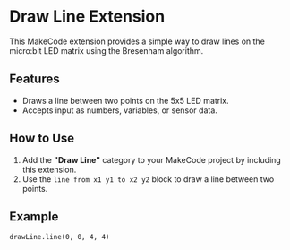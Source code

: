 # Draw Line Extension

This MakeCode extension provides a simple way to draw lines on the micro:bit LED matrix using the Bresenham algorithm.

## Features
- Draws a line between two points on the 5x5 LED matrix.
- Accepts input as numbers, variables, or sensor data.

## How to Use
1. Add the **"Draw Line"** category to your MakeCode project by including this extension.
2. Use the `line from x1 y1 to x2 y2` block to draw a line between two points.

## Example
```blocks
drawLine.line(0, 0, 4, 4)
